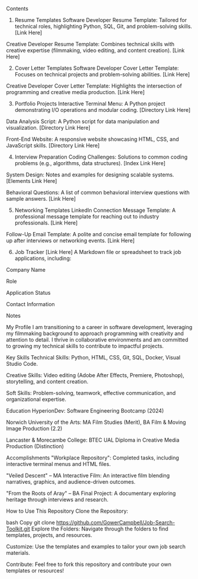 
Contents
1. Resume Templates
Software Developer Resume Template: Tailored for technical roles, highlighting Python, SQL, Git, and problem-solving skills. [Link Here]

Creative Developer Resume Template: Combines technical skills with creative expertise (filmmaking, video editing, and content creation). [Link Here]

2. Cover Letter Templates
Software Developer Cover Letter Template: Focuses on technical projects and problem-solving abilities. [Link Here]

Creative Developer Cover Letter Template: Highlights the intersection of programming and creative media production. [Link Here]

3. Portfolio Projects
Interactive Terminal Menu: A Python project demonstrating I/O operations and modular coding. [Directory Link Here]

Data Analysis Script: A Python script for data manipulation and visualization.
[Directory Link Here]

Front-End Website: A responsive website showcasing HTML, CSS, and JavaScript skills.
[Directory Link Here]

4. Interview Preparation
Coding Challenges: Solutions to common coding problems (e.g., algorithms, data structures).
[Index Link Here]

System Design: Notes and examples for designing scalable systems.
[Elements Link Here]

Behavioral Questions: A list of common behavioral interview questions with sample answers.
[Link Here]

5. Networking Templates
LinkedIn Connection Message Template: A professional message template for reaching out to industry professionals. [Link Here]

Follow-Up Email Template: A polite and concise email template for following up after interviews or networking events. [Link Here]

6. Job Tracker [Link Here]
A Markdown file or spreadsheet to track job applications, including:

Company Name

Role

Application Status

Contact Information

Notes

My Profile
I am transitioning to a career in software development, leveraging my filmmaking background to approach programming with creativity and attention to detail. I thrive in collaborative environments and am committed to growing my technical skills to contribute to impactful projects.

Key Skills
Technical Skills: Python, HTML, CSS, Git, SQL, Docker, Visual Studio Code.

Creative Skills: Video editing (Adobe After Effects, Premiere, Photoshop), storytelling, and content creation.

Soft Skills: Problem-solving, teamwork, effective communication, and organizational expertise.

Education
HyperionDev: Software Engineering Bootcamp (2024)

Norwich University of the Arts: MA Film Studies (Merit), BA Film & Moving Image Production (2.2)

Lancaster & Morecambe College: BTEC UAL Diploma in Creative Media Production (Distinction)

Accomplishments
"Workplace Repository": Completed tasks, including interactive terminal menus and HTML files.

"Veiled Descent" – MA Interactive Film: An interactive film blending narratives, graphics, and audience-driven outcomes.

"From the Roots of Aray" – BA Final Project: A documentary exploring heritage through interviews and research.

How to Use This Repository
Clone the Repository:

bash
Copy
git clone https://github.com/GowerCampbell/Job-Search-Toolkit.git
Explore the Folders: Navigate through the folders to find templates, projects, and resources.

Customize: Use the templates and examples to tailor your own job search materials.

Contribute: Feel free to fork this repository and contribute your own templates or resources!

